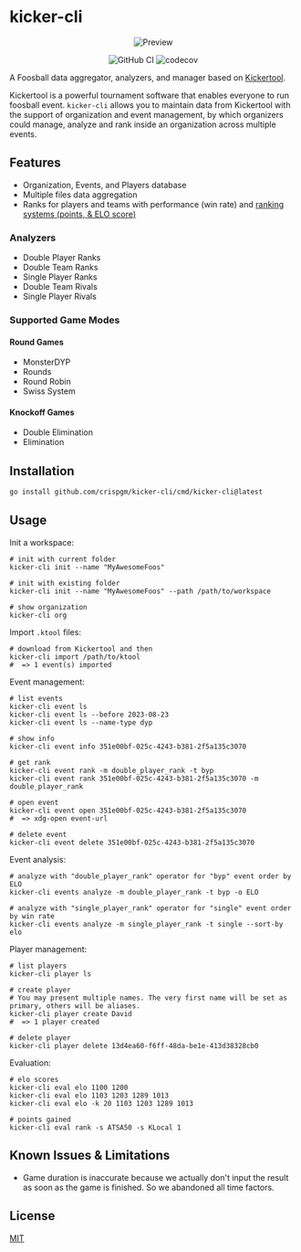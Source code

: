 # kicker-cli

<p align="center">
  <img alt="Preview" src="https://i.imgur.com/5Zk0nfy.gif" />
</p>

<p align="center">
  <img alt="GitHub CI" src="https://github.com/crispgm/kicker-cli/actions/workflows/build.yml/badge.svg" />
  <img alt="codecov" src="https://codecov.io/gh/crispgm/kicker-cli/graph/badge.svg?token=MMGE8I5YNI" />
</p>

A Foosball data aggregator, analyzers, and manager based on [Kickertool](https://app.kickertool.de/).

Kickertool is a powerful tournament software that enables everyone to run foosball event.
`kicker-cli` allows you to maintain data from Kickertool with the support of organization and event management,
by which organizers could manage, analyze and rank inside an organization across multiple events.

## Features

- Organization, Events, and Players database
- Multiple files data aggregation
- Ranks for players and teams with performance (win rate) and [ranking systems (points, & ELO score)](/docs/ranking_system.md)

### Analyzers

- Double Player Ranks
- Double Team Ranks
- Single Player Ranks
- Double Team Rivals
- Single Player Rivals

### Supported Game Modes

#### Round Games

- MonsterDYP
- Rounds
- Round Robin
- Swiss System

#### Knockoff Games

- Double Elimination
- Elimination

## Installation

```bash
go install github.com/crispgm/kicker-cli/cmd/kicker-cli@latest
```

## Usage

Init a workspace:
```shell
# init with current folder
kicker-cli init --name "MyAwesomeFoos"

# init with existing folder
kicker-cli init --name "MyAwesomeFoos" --path /path/to/workspace

# show organization
kicker-cli org
```

Import `.ktool` files:
```shell
# download from Kickertool and then
kicker-cli import /path/to/ktool
#  => 1 event(s) imported
```

Event management:
```shell
# list events
kicker-cli event ls
kicker-cli event ls --before 2023-08-23
kicker-cli event ls --name-type dyp

# show info
kicker-cli event info 351e00bf-025c-4243-b381-2f5a135c3070

# get rank
kicker-cli event rank -m double_player_rank -t byp
kicker-cli event rank 351e00bf-025c-4243-b381-2f5a135c3070 -m double_player_rank

# open event
kicker-cli event open 351e00bf-025c-4243-b381-2f5a135c3070
#  => xdg-open event-url

# delete event
kicker-cli event delete 351e00bf-025c-4243-b381-2f5a135c3070
```

Event analysis:
```shell
# analyze with "double_player_rank" operator for "byp" event order by ELO
kicker-cli events analyze -m double_player_rank -t byp -o ELO

# analyze with "single_player_rank" operator for "single" event order by win rate
kicker-cli events analyze -m single_player_rank -t single --sort-by elo
````

Player management:
```shell
# list players
kicker-cli player ls

# create player
# You may present multiple names. The very first name will be set as primary, others will be aliases.
kicker-cli player create David
#  => 1 player created

# delete player
kicker-cli player delete 13d4ea60-f6ff-48da-be1e-413d38328cb0
```

Evaluation:
```shell
# elo scores
kicker-cli eval elo 1100 1200
kicker-cli eval elo 1103 1203 1289 1013
kicker-cli eval elo -k 20 1103 1203 1289 1013

# points gained
kicker-cli eval rank -s ATSA50 -s KLocal 1
```

## Known Issues & Limitations

- Game duration is inaccurate because we actually don't input the result as soon as the game is finished. So we abandoned all time factors.

## License

[MIT](/LICENSE)
